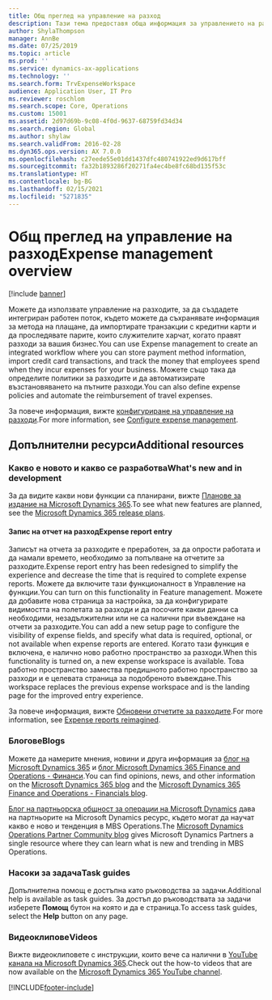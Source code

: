 ```yaml
---
title: Общ преглед на управление на разход
description: Тази тема предоставя обща информация за управлението на разходите и връзки към допълнителни ресурси. Можете да използвате управление на разходите, за да създадете интегриран работен поток, където можете да съхранявате информация за метода на плащане, да импортирате транзакции с кредитни карти и да проследявате парите, които служителите харчат, когато правят разходи за вашия бизнес.
author: ShylaThompson
manager: AnnBe
ms.date: 07/25/2019
ms.topic: article
ms.prod: ''
ms.service: dynamics-ax-applications
ms.technology: ''
ms.search.form: TrvExpenseWorkspace
audience: Application User, IT Pro
ms.reviewer: roschlom
ms.search.scope: Core, Operations
ms.custom: 15001
ms.assetid: 2d97d69b-9c08-4f0d-9637-68759fd34d34
ms.search.region: Global
ms.author: shylaw
ms.search.validFrom: 2016-02-28
ms.dyn365.ops.version: AX 7.0.0
ms.openlocfilehash: c27eede55e01dd1437dfc480741922ed9d617bff
ms.sourcegitcommit: fa32b1893286f20271fa4ec4be8fc68bd135f53c
ms.translationtype: HT
ms.contentlocale: bg-BG
ms.lasthandoff: 02/15/2021
ms.locfileid: "5271835"
---
```

# <a name="expense-management-overview"></a><span data-ttu-id="32c25-104">Общ преглед на управление на разход</span><span class="sxs-lookup"><span data-stu-id="32c25-104">Expense management overview</span></span>

[!include [banner](../includes/banner.md)]

<span data-ttu-id="32c25-105">Можете да използвате управление на разходите, за да създадете интегриран работен поток, където можете да съхранявате информация за метода на плащане, да импортирате транзакции с кредитни карти и да проследявате парите, които служителите харчат, когато правят разходи за вашия бизнес.</span><span class="sxs-lookup"><span data-stu-id="32c25-105">You can use Expense management to create an integrated workflow where you can store payment method information, import credit card transactions, and track the money that employees spend when they incur expenses for your business.</span></span> <span data-ttu-id="32c25-106">Можете също така да определите политики за разходите и да автоматизирате възстановяването на пътните разходи.</span><span class="sxs-lookup"><span data-stu-id="32c25-106">You can also define expense policies and automate the reimbursement of travel expenses.</span></span>

<span data-ttu-id="32c25-107">За повече информация, вижте [конфигуриране на управление на разходи](plan-expense-management.md).</span><span class="sxs-lookup"><span data-stu-id="32c25-107">For more information, see [Configure expense management](plan-expense-management.md).</span></span>

## <a name="additional-resources"></a><span data-ttu-id="32c25-108">Допълнителни ресурси</span><span class="sxs-lookup"><span data-stu-id="32c25-108">Additional resources</span></span>

### <a name="whats-new-and-in-development"></a><span data-ttu-id="32c25-109">Какво е новото и какво се разработва</span><span class="sxs-lookup"><span data-stu-id="32c25-109">What's new and in development</span></span>

<span data-ttu-id="32c25-110">За да видите какви нови функции са планирани, вижте [Планове за издание на Microsoft Dynamics 365](https://go.microsoft.com/fwlink/?linkid=2010158).</span><span class="sxs-lookup"><span data-stu-id="32c25-110">To see what new features are planned, see the [Microsoft Dynamics 365 release plans](https://go.microsoft.com/fwlink/?linkid=2010158).</span></span>

#### <a name="expense-report-entry"></a><span data-ttu-id="32c25-111">Запис на отчет на разход</span><span class="sxs-lookup"><span data-stu-id="32c25-111">Expense report entry</span></span>

<span data-ttu-id="32c25-112">Записът на отчета за разходите е преработен, за да опрости работата и да намали времето, необходимо за попълване на отчетите за разходите.</span><span class="sxs-lookup"><span data-stu-id="32c25-112">Expense report entry has been redesigned to simplify the experience and decrease the time that is required to complete expense reports.</span></span> <span data-ttu-id="32c25-113">Можете да включите тази функционалност в Управление на функции.</span><span class="sxs-lookup"><span data-stu-id="32c25-113">You can turn on this functionality in Feature management.</span></span> <span data-ttu-id="32c25-114">Можете да добавите нова страница за настройка, за да конфигурирате видимостта на полетата за разходи и да посочите какви данни са необходими, незадължителни или не са налични при въвеждане на отчети за разходите.</span><span class="sxs-lookup"><span data-stu-id="32c25-114">You can add a new setup page to configure the visibility of expense fields, and specify what data is required, optional, or not available when expense reports are entered.</span></span> <span data-ttu-id="32c25-115">Когато тази функция е включена, е налично ново работно пространство за разходи.</span><span class="sxs-lookup"><span data-stu-id="32c25-115">When this functionality is turned on, a new expense workspace is available.</span></span> <span data-ttu-id="32c25-116">Това работно пространство замества предишното работно пространство за разходи и е целевата страница за подобреното въвеждане.</span><span class="sxs-lookup"><span data-stu-id="32c25-116">This workspace replaces the previous expense workspace and is the landing page for the improved entry experience.</span></span>

<span data-ttu-id="32c25-117">За повече информация, вижте [Обновени отчетите за разходите](ExpenseWorkspaceNew.md).</span><span class="sxs-lookup"><span data-stu-id="32c25-117">For more information, see [Expense reports reimagined](ExpenseWorkspaceNew.md).</span></span>

### <a name="blogs"></a><span data-ttu-id="32c25-118">Блогове</span><span class="sxs-lookup"><span data-stu-id="32c25-118">Blogs</span></span>

<span data-ttu-id="32c25-119">Можете да намерите мнения, новини и друга информация за [блог на Microsoft Dynamics 365](https://community.dynamics.com/b/msftdynamicsblog?c=Enterprise) и [блог Microsoft Dynamics 365 Finance and Operations - Финанси](https://community.dynamics.com/365/financeandoperations/b/financials).</span><span class="sxs-lookup"><span data-stu-id="32c25-119">You can find opinions, news, and other information on the [Microsoft Dynamics 365 blog](https://community.dynamics.com/b/msftdynamicsblog?c=Enterprise) and the [Microsoft Dynamics 365 Finance and Operations - Financials blog](https://community.dynamics.com/365/financeandoperations/b/financials).</span></span>

<span data-ttu-id="32c25-120">[Блог на партньорска общност за операции на Microsoft Dynamics](https://community.dynamics.com/partner/b/operationspartnercommunityblog) дава на партньорите на Microsoft Dynamics ресурс, където могат да научат какво е ново и тенденция в MBS Operations.</span><span class="sxs-lookup"><span data-stu-id="32c25-120">The [Microsoft Dynamics Operations Partner Community blog](https://community.dynamics.com/partner/b/operationspartnercommunityblog) gives Microsoft Dynamics Partners a single resource where they can learn what is new and trending in MBS Operations.</span></span>

### <a name="task-guides"></a><span data-ttu-id="32c25-121">Насоки за задача</span><span class="sxs-lookup"><span data-stu-id="32c25-121">Task guides</span></span>

<span data-ttu-id="32c25-122">Допълнителна помощ е достъпна като ръководства за задачи.</span><span class="sxs-lookup"><span data-stu-id="32c25-122">Additional help is available as task guides.</span></span> <span data-ttu-id="32c25-123">За достъп до ръководствата за задачи изберете **Помощ** бутон на която и да е страница.</span><span class="sxs-lookup"><span data-stu-id="32c25-123">To access task guides, select the **Help** button on any page.</span></span>

### <a name="videos"></a><span data-ttu-id="32c25-124">Видеоклипове</span><span class="sxs-lookup"><span data-stu-id="32c25-124">Videos</span></span>

<span data-ttu-id="32c25-125">Вижте видеоклиповете с инструкции, които вече са налични в [YouTube канала на Microsoft Dynamics 365](https://www.youtube.com/channel/UCJGCg4rB3QSs8y_1FquelBQ).</span><span class="sxs-lookup"><span data-stu-id="32c25-125">Check out the how-to videos that are now available on the [Microsoft Dynamics 365 YouTube channel](https://www.youtube.com/channel/UCJGCg4rB3QSs8y_1FquelBQ).</span></span>


[!INCLUDE[footer-include](../includes/footer-banner.md)]